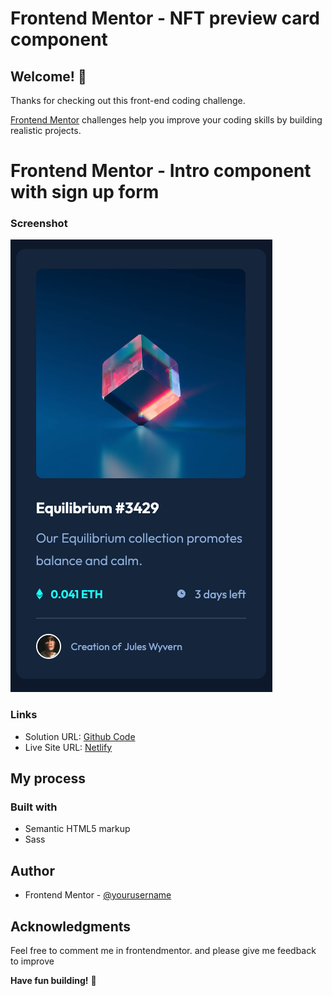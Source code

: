 # Frontend Mentor - NFT preview card component

## Welcome! 👋

Thanks for checking out this front-end coding challenge.

[Frontend Mentor](https://www.frontendmentor.io) challenges help you improve your coding skills by building realistic projects.

# Frontend Mentor - Intro component with sign up form

### Screenshot

![](./images/nft-card.png)

### Links

- Solution URL: [Github Code](https://github.com/lastiwan89/fem-NFT-preview-card)
- Live Site URL: [Netlify]()

## My process

### Built with

- Semantic HTML5 markup
- Sass

## Author

- Frontend Mentor - [@yourusername](https://www.frontendmentor.io/profile/lastiwan89)

## Acknowledgments

Feel free to comment me in frontendmentor. and please give me feedback to improve

**Have fun building!** 🚀
